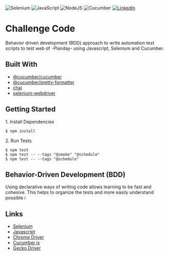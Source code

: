 ![Selenium](https://img.shields.io/badge/Selenium-%2343B02A.svg?style=for-the-badge&logo=selenium&logoColor=white)
![JavaScript](https://img.shields.io/badge/javascript-%23323330.svg?style=for-the-badge&logo=javascript&logoColor=%23F7DF1E)
![NodeJS](https://img.shields.io/badge/node.js-%2343853D.svg?style=for-the-badge&logo=node.js&logoColor=white)
![Cucumber](https://img.shields.io/badge/Cucumber-%2323D96C.svg?style=for-the-badge&logo=Cucumber&logoColor=white)
<a href="https://www.linkedin.com/in/-fernandodb/">
<img alt="LinkedIn" src="https://img.shields.io/badge/linkedin-%230077B5.svg?&style=for-the-badge&logo=linkedin&logoColor=white"/>
</a>

# Challenge Code

Behavior driven development (BDD) approach to write automation test scripts to test web of -Planday- using Javascript, Selenium and Cucumber.

## Built With

- [@cucumber/cucumber](https://www.npmjs.com/package/@cucumber/cucumber)
- [@cucumber/pretty-formatter](https://www.npmjs.com/package/@cucumber/pretty-formatter)
- [chai](https://www.npmjs.com/package/chai)
- [selenium-webdriver](https://www.npmjs.com/package/selenium-webdriver)

## Getting Started

1\. Install Dependencies

```shell
$ npm install
```

2\. Run Tests

```shell
$ npm test
$ npm test -- --tags "@smoke" "@schedule"
$ npm test -- --tags "@schedule"
```

## Behavior-Driven Development (BDD)

Using declarative ways of writing code allows learning to be fast and cohesive. This helps to organize the tests and more easily understand possible i

## Links

- [Selenium](https://www.selenium.dev/)
- [Javascript](https://developer.mozilla.org/pt-BR/docs/Web/JavaScript)
- [Chrome Driver](https://chromedriver.chromium.org/downloads)
- [Cucumber.js](https://cucumber.io/docs/installation/javascript/)
- [Gecko Driver](https://github.com/mozilla/geckodriver/releases)
